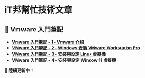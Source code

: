 # iT邦幫忙技術文章
## 🔹 Vmware 入門筆記
- **[Vmware 入門筆記 - 1 - Vmware 介紹](https://ithelp.ithome.com.tw/articles/10369759)**
- **[VMware 入門筆記 - 2 - Windows 安裝 VMware Workstation Pro](https://ithelp.ithome.com.tw/articles/10369812)**
- **[VMware 入門筆記 - 3 - 安裝與設定 Linux 虛擬機](https://ithelp.ithome.com.tw/articles/10369848)**
- **[VMware 入門筆記 - 4 - 安裝與設定 Window 11 虛擬機](https://ithelp.ithome.com.tw/articles/10369866)**

**🚀 陸續更新中！** 
